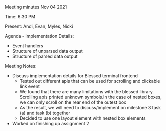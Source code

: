 Meeting minutes Nov 04 2021

Time: 6:30 PM

Present: Andi, Evan, Myles, Nicki

Agenda - Implementation Details:

- Event handlers
- Structure of unparsed data output
- Structure of parsed data output

Meeting Notes:

- Discuss implementation details for Blessed terminal frontend
  - Tested out different apis that can be used for scrolling and clickable link event
  - We found that there are many limitations with the blessed library. Scrolling apis printed unknown symbols.In the case of nested boxes, we can only scroll on the rear end of the outest box
  - As the result, we will need to discuss/implement on milestone 3 task (a) and task (b) together
  - Decided to use one layout element with nested box elements
- Worked on finishing up assignment 2
